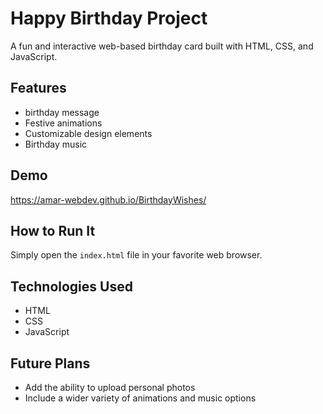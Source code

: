 # Happy Birthday Project

A fun and interactive web-based birthday card built with HTML, CSS, and JavaScript.

## Features

* birthday message
* Festive animations
* Customizable design elements 
* Birthday music

## Demo
https://amar-webdev.github.io/BirthdayWishes/

## How to Run It

Simply open the `index.html` file in your favorite web browser.

## Technologies Used

* HTML
* CSS
* JavaScript

## Future Plans

* Add the ability to upload personal photos
* Include a wider variety of animations and music options
